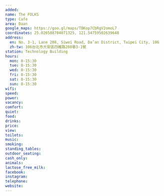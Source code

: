 ```yaml
---
added: 
name: The FOLKS
type: Cafe
area: Daan
google_maps: https://goo.gl/maps/TBKop7CbRgV2omoL7
coordinates: 25.026588784071325, 121.54759502639648
address:
  en: No. 3-1, Lane 208, Siwei Road, Da’an District, Taipei City, 106
  zh-tw: 106台北市大安區四維路208巷3-1號
station: Technology Building
hours:
  mon: 8-15:30
  tue: 8-15:30
  wed: 8-15:30
  fri: 8-15:30
  sat: 8-15:30
  sun: 8-15:30
wifi: 
speed: 
power: 
vacancy: 
comfort: 
quiet: 
food: 
drinks: 
price: 
view: 
toilets: 
music: 
smoking: 
standing_tables: 
outdoor_seating: 
cash_only: 
animals: 
lactose_free_milk: 
facebook: 
instagram: 
telephone: 
website: 
---
```

